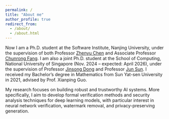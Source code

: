 ```yaml
---
permalink: /
title: "About me"
author_profile: true
redirect_from: 
  - /about/
  - /about.html
---
```


Now I am a Ph.D. student at the Software Institute, Nanjing University, under the supervision of both Professor [Zhenyu Chen](https://software.nju.edu.cn/zychen/) and Associate Professor [Chunrong Fang](https://chunrong.github.io). I am also a joint Ph.D. student at the School of Computing, National University of Singapore (Nov. 2024 – expected: April 2026), under the supervision of Professor [Jinsong Dong](https://www.comp.nus.edu.sg/~dongjs/) and Professor [Jun Sun](https://sunjun.site//). I received my Bachelor’s degree in Mathematics from Sun Yat-sen University in 2021, advised by Prof. Xianping Guo.

My research focuses on building robust and trustworthy AI systems. More specifically, I aim to develop formal verification methods and security analysis techniques for deep learning models, with particular interest in neural network verification, watermark removal, and privacy-preserving generation.
